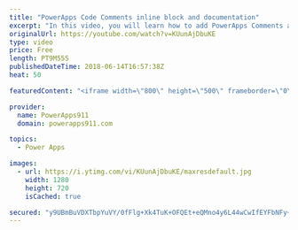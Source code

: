 ```yaml
---
title: "PowerApps Code Comments inline block and documentation"
excerpt: "In this video, you will learn how to add PowerApps Comments and documentation to your apps. Handy trick that will make future you happy. We cover inline comments, block comments, and a documentation screen.  Video on how I built the Password App https://www.youtube.com/watch?v=GiN47Is_634  PowerApps"
originalUrl: https://youtube.com/watch?v=KUunAjDbuKE
type: video
price: Free
length: PT9M55S
publishedDateTime: 2018-06-14T16:57:38Z
heat: 50

featuredContent: "<iframe width=\"800\" height=\"500\" frameborder=\"0\" src=\"https://www.youtube.com/embed/KUunAjDbuKE\" allow=\"accelerometer; autoplay; encrypted-media; gyroscope; picture-in-picture\" allowfullscreen></iframe>"

provider:
  name: PowerApps911
  domain: powerapps911.com

topics:
  - Power Apps

images:
  - url: https://i.ytimg.com/vi/KUunAjDbuKE/maxresdefault.jpg
    width: 1280
    height: 720
    isCached: true

secured: "y9UBmBuVDXTbpYuVY/0fFlg+Xk4TuK+OFQEt+eQMno4y6L44wCwIfEYFbNFy+eAdzMfjL8wtkjH32ukmWyw1puj47EodlywhwkNX2YJP9l1XUk28NWPKiyBF6Ora3+rGADrOZ1GvRn8CSxgL0Q6ieQ6XuLfyRajAr4BST52KmyhThRCUdzgYnWZdprX04cAXo566tyM2fCcMqFwRSNOaz333qLIwqOztLNyljxR6+1FqbO61MCG8NnUGS76QxzhjPCiif+pTwtvN9VT6zsAYLo9Z3I7/X3TjiGbc76rDSJ3XcxjuUf49EmdTbNLice3aK15+Dla9P2qp4hZ7VXInGAkccWTMgxtPK/iPSkSk2B9b22phCN72hj3izyAobaS7iTsJfbmmlMabQ2e7wSvXYo3HrVDxzpiUEGMqUM/2K1w=;iY0e/tjc9C3mYTzjgb/8Ng=="
---
```


